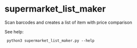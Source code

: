 # supermarket_list_maker
Scan barcodes and creates a list of item with price comparison

See help:   

     python3 supermarket_list_maker.py --help
